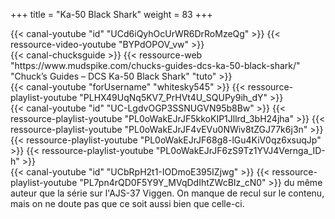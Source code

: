 +++
title = "Ka-50 Black Shark"
weight = 83
+++

<div class="contenu"> <!-- le hangar de Sklang //-->
{{< canal-youtube "id" "UCd6iQyhOcUrWR6DrRoMzeQg" >}}
{{< ressource-video-youtube "BYPdOPOV_vw" >}}
</div>

<div class="contenu"> <!-- Chuck's guide //-->
{{< canal-chucksguide >}}
{{< ressource-web "https://www.mudspike.com/chucks-guides-dcs-ka-50-black-shark/" "Chuck’s Guides – DCS Ka-50 Black Shark" "tuto" >}}
</div>

<div class="contenu de_qualite"> <!-- 131st Death Vipers //-->
{{< canal-youtube "forUsername" "whitesky545" >}}
{{< ressource-playlist-youtube "PLHX49UqNq5KV7_PrHVt4U_SQUPy9ih_dY" >}}
</div>

<div class="contenu"> <!-- Volk //-->
{{< canal-youtube "id" "UC-LgdvOGP3SSNUGVN95b8Bw" >}}
{{< ressource-playlist-youtube "PL0oWakEJrJF5kkoKIP1Jllrd_3bH24jha" >}}
{{< ressource-playlist-youtube "PL0oWakEJrJF4vEVu0NWiv8tZGJ77k6j3n" >}}
{{< ressource-playlist-youtube "PL0oWakEJrJF68g8-lGu4KiV0qz6xsuqJp" >}}
{{< ressource-playlist-youtube "PL0oWakEJrJF6zS9Tz1YVJ4Vernga_ID-h" >}}
</div>

<div class="contenu"> <!-- clubby37 //-->
{{< canal-youtube "id" "UCbRpH2t1-IODmoE395IZjwg" >}}
{{< ressource-playlist-youtube "PL7pn4rQD0F5Y9Y_MVqDdIhtZWcBIz_cN0" >}}
du même auteur que la série sur l'AJS-37 Viggen. On manque de recul sur le contenu, mais on ne doute pas que ce soit aussi bien que celle-ci.
</div>

